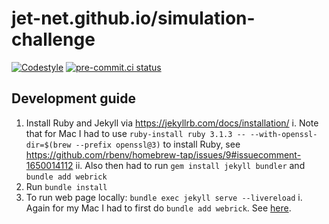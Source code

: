 # jet-net.github.io/simulation-challenge

[![Codestyle](https://img.shields.io/badge/code%20style-black-000000.svg)](https://github.com/psf/black)
[![pre-commit.ci status](https://results.pre-commit.ci/badge/github/jet-net/simulation-challenge/main.svg)](https://results.pre-commit.ci/latest/github/jet-net/simulation-challenge/main)

## Development guide

1. Install Ruby and Jekyll via https://jekyllrb.com/docs/installation/
   i. Note that for Mac I had to use `ruby-install ruby 3.1.3 -- --with-openssl-dir=$(brew --prefix openssl@3)` to install Ruby, see https://github.com/rbenv/homebrew-tap/issues/9#issuecomment-1650014112
   ii. Also then had to run `gem install jekyll bundler` and `bundle add webrick`
2. Run `bundle install`
3. To run web page locally: `bundle exec jekyll serve --livereload`
   i. Again for my Mac I had to first do `bundle add webrick`. See [here](https://stackoverflow.com/a/70916831/3759946).
